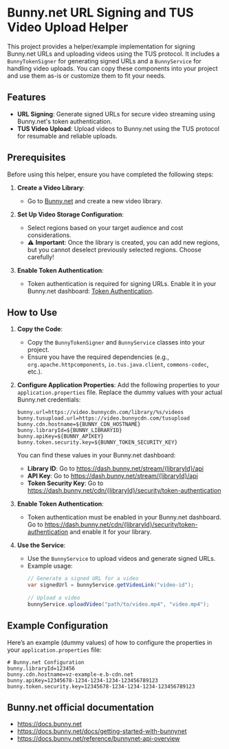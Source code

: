 # Bunny.net URL Signing and TUS Video Upload Helper

This project provides a helper/example implementation for signing Bunny.net URLs and uploading videos using the TUS protocol. It includes a `BunnyTokenSigner` for generating signed URLs and a `BunnyService` for handling video uploads. You can copy these components into your project and use them as-is or customize them to fit your needs.

## Features

- **URL Signing**: Generate signed URLs for secure video streaming using Bunny.net's token authentication.
- **TUS Video Upload**: Upload videos to Bunny.net using the TUS protocol for resumable and reliable uploads.

## Prerequisites

Before using this helper, ensure you have completed the following steps:

1. **Create a Video Library**:
    - Go to [Bunny.net](https://dash.bunny.net/) and create a new video library.

2. **Set Up Video Storage Configuration**:
    - Select regions based on your target audience and cost considerations.
    - ⚠️ **Important**: Once the library is created, you can add new regions, but you cannot deselect previously selected regions. Choose carefully!

3. **Enable Token Authentication**:
    - Token authentication is required for signing URLs. Enable it in your Bunny.net dashboard:
      [Token Authentication](https://dash.bunny.net/cdn/{libraryId}/security/token-authentication).

## How to Use

1. **Copy the Code**:
    - Copy the `BunnyTokenSigner` and `BunnyService` classes into your project.
    - Ensure you have the required dependencies (e.g., `org.apache.httpcomponents`, `io.tus.java.client`, `commons-codec`, etc.).

2. **Configure Application Properties**:
   Add the following properties to your `application.properties` file. Replace the dummy values with your actual Bunny.net credentials:

   ```properties
   bunny.url=https://video.bunnycdn.com/library/%s/videos
   bunny.tusupload.url=https://video.bunnycdn.com/tusupload
   bunny.cdn.hostname=${BUNNY_CDN_HOSTNAME}
   bunny.libraryId=${BUNNY_LIBRARYID}
   bunny.apiKey=${BUNNY_APIKEY}
   bunny.token.security.key=${BUNNY_TOKEN_SECURITY_KEY}
   ```

   You can find these values in your Bunny.net dashboard:
    - **Library ID**: Go to https://dash.bunny.net/stream/{libraryId}/api
    - **API Key**: Go to https://dash.bunny.net/stream/{libraryId}/api
    - **Token Security Key**: Go to https://dash.bunny.net/cdn/{libraryId}/security/token-authentication

3. **Enable Token Authentication**:
    - Token authentication must be enabled in your Bunny.net dashboard. Go to https://dash.bunny.net/cdn/{libraryId}/security/token-authentication and enable it for your library.

4. **Use the Service**:
    - Use the `BunnyService` to upload videos and generate signed URLs.
    - Example usage:
      ```java
      // Generate a signed URL for a video
      var signedUrl = bunnyService.getVideoLink("video-id");
 
      // Upload a video
      bunnyService.uploadVideo("path/to/video.mp4", "video.mp4");
      ```

## Example Configuration

Here’s an example (dummy values) of how to configure the properties in your `application.properties` file:

```properties
# Bunny.net Configuration
bunny.libraryId=123456
bunny.cdn.hostname=vz-example-e.b-cdn.net
bunny.apiKey=12345678-1234-1234-1234-123456789123
bunny.token.security.key=12345678-1234-1234-1234-123456789123
```

## Bunny.net official documentation

- https://docs.bunny.net
- https://docs.bunny.net/docs/getting-started-with-bunnynet
- https://docs.bunny.net/reference/bunnynet-api-overview
